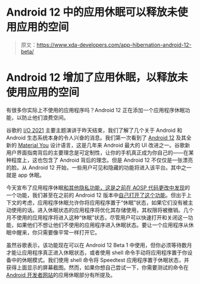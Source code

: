 # Android 12 中的应用休眠可以释放未使用应用的空间

> 原文：<https://www.xda-developers.com/app-hibernation-android-12-beta/>

# Android 12 增加了应用休眠，以释放未使用应用的空间

有很多你实际上不使用的应用程序吗？Android 12 正在添加一个应用程序休眠功能，以防止他们浪费空间。

谷歌的 [I/O 2021](https://www.xda-developers.com/tag/google-io-2021/) 主要主题演讲于昨天结束，我们了解了几个关于 Android 和 Android 生态系统本身的令人兴奋的消息。我们第一次看到了 [Android 12](https://www.xda-developers.com/android-12/) 及其全新的 [Material You](https://www.xda-developers.com/material-you/) 设计语言，这是几年来 Android 最大的 UI 改进之一。谷歌新用户界面指南背后的主要理念是可定制性，让你的手机真正成为你自己的——在某种程度上，这也包含了 Android 背后的理念。但是 Android 12 不仅仅是一张漂亮的脸。从 Android 12 开始，一些用户可见和隐藏的功能将进入该平台。其中之一就是 app 休眠。

今天宣布了应用程序休眠[和其他隐私功能，这是](https://android-developers.googleblog.com/2021/05/android-security-and-privacy-recap.html)[之前在 AOSP 代码更改中发现](https://www.xda-developers.com/android-12-hibernate-apps/)的一个功能，我们甚至在之前的 Android 12 版本中[自己打开了这个功能](https://www.xda-developers.com/android-12-hibernate-unused-apps/)。但出于上下文的考虑，应用程序休眠允许你将应用程序置于“休眠”状态，如果它们没有被主动使用的话。进入休眠状态的应用程序将优化其存储使用，其权限将被撤销。几个月不使用的应用程序将进入这种“休眠”状态，尽管用户可以快速打开和关闭这一功能，如果他们不想让他们不使用的应用程序进入休眠状态。要让一个应用程序从休眠中醒来，你只需要像平常一样打开它。

虽然谷歌表示，该功能现在可以在 Android 12 Beta 1 中使用，但你必须等待数月才能让应用程序真正进入休眠状态，或者使用 shell 命令手动将应用程序置于你设备中的休眠模式。我们使用 shell 命令将 Speedtest 应用程序置于休眠状态，并获得上面显示的屏幕截图。然而，如果你想自己尝试一下，你需要测试的命令在 [Android 开发者网站](https://developer.android.com/about/versions/12/behavior-changes-12#app-hibernation)的应用休眠部分有所提及。